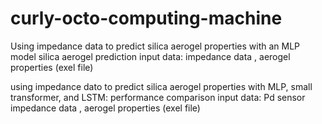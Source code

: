 # curly-octo-computing-machine
Using impedance data to predict silica aerogel properties with an MLP model
silica aerogel prediction 
input data: impedance data , aerogel properties (exel file)


using impedance dato to predict silica aerogel properties with MLP, small transformer, and LSTM: performance comparison
input data: Pd sensor impedance data , aerogel properties (exel file)
